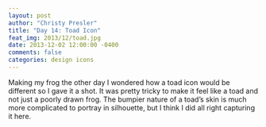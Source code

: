 ```yaml
---
layout: post
author: "Christy Presler"
title: "Day 14: Toad Icon"
feat_img: 2013/12/toad.jpg
date: 2013-12-02 12:00:00 -0400
comments: false
categories: design icons
---
```

Making my frog the other day I wondered how a toad icon would be different so I gave it a shot. It was pretty tricky to make it feel like a toad and not just a poorly drawn frog. The bumpier nature of a toad’s skin is much more complicated to portray in silhouette, but I think I did all right capturing it here.

<div class="row">
    <div class="col-sm-6 col-sm-offset-3">
        <img src="{{ site.blog_img_url | prepend: site.url }}{{page.feat_img}}" alt="" />
    </div>
</div>
